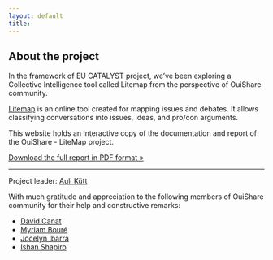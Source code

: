 ```yaml
---
layout: default
title: 
---
```


## About the project

In the framework of EU CATALYST project, we’ve been exploring a Collective Intelligence tool called Litemap from the perspective of OuiShare community. 

[Litemap](https://litemap.net/) is an online tool created for mapping issues and debates. It allows classifying conversations into issues, ideas, and pro/con arguments.

This website holds an interactive copy of the documentation and report of the OuiShare - LiteMap project.

[Download the full report in PDF format &raquo;](/files/OuiShare_Litemap_test_report_2015.pdf)

<hr>

Project leader: [Auli Kütt](http://ouishare.net/profile/auli-kutt)

With much gratitude and appreciation to the following members of OuiShare community for their help and constructive remarks:

- [David Canat](ouishare.net/profile/david-canat)
- [Myriam Bouré](http://ouishare.net/profile/myriam-boure)
- [Jocelyn Ibarra](http://ouishare.net/profile/jocelyn-ibarra)
- [Ishan Shapiro](http://ouishare.net/profile/1387)